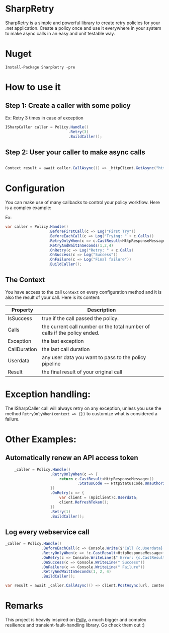 # SharpRetry

SharpRetry is a simple and powerful library to create retry policies for your .net application. Create a policy once and use it everywhere in your system to make async calls in an easy and unit testable way.

# Nuget
    Install-Package SharpRetry -pre

# How to use it

## Step 1: Create a caller with some policy


Ex: Retry 3 times in case of exception
```cs
ISharpCaller caller = Policy.Handle()
                            .Retry(3)
                            .BuildCaller();
```

## Step 2: User your caller to make async calls

```cs

Context result = await caller.CallAsync(() => _httpClient.GetAsync("https://www.foo.com"));
```

# Configuration

You can make use of many callbacks to control your policy workflow. Here is a complex example:

Ex:

``` cs
var caller = Policy.Handle()
                   .BeforeFirstCall(c => Log("First Try"))
                   .BeforeEachCall(c => Log("Trying: " + c.Calls))
                   .RetryOnlyWhen(c => c.CastResult<HttpResponseMessage>().StatusCode == HttpStatusCode.ServiceUnavailable)
                   .RetryAndWaitInSeconds(1,2,4)
                   .OnRetry(c => Log("Retry: " + c.Calls)
                   .OnSuccess(c => Log("Success"))
                   .OnFailure(c => Log("Final failure"))
                   .BuildCaller();
```

## The Context

You have access to the call `Context` on every configuration method and it is also the result of your call. Here is its content:


| Property    | Description|
| ---------   | -----------|
| IsSuccess   | true if the call passed the policy.
| Calls       | the current call number or the total number of calls if the policy ended.
| Exception   | the last exception 
| CallDuration| the last call duration
| Userdata    | any user data you want to pass to the policy pipeline
| Result      | the final result of your original call 

# Exception handling:

The ISharpCaller call will always retry on any exception, unless you use the method `RetryOnlyWhen(context => {})` to customize what is considered a failure.

# Other Examples:

## Automatically renew an API access token

```cs
    _caller = Policy.Handle()
                    .RetryOnlyWhen(c => {
                        return c.CastResult<HttpResponseMessage>()
                                .StatusCode == HttpStatusCode.Unauthorized;
                    })
                    .OnRetry(c => {
                        var client = (ApiClient)c.Userdata;
                        client.RefreshToken();
                    })
                    .Retry(1)
                    .BuildCaller();
```

## Log every webservice call

```cs
_caller = Policy.Handle()
                .BeforeEachCall(c => Console.Write($"Call {c.Userdata} Try: [{c.Calls}]"))
                .RetryOnlyWhen(c => !c.CastResult<HttpResponseMessage>().IsSuccessStatusCode)
                .OnRetry(c => Console.WriteLine($" Error: {c.CastResult<HttpResponseMessage>().StatusCode}"))
                .OnSuccess(c => Console.WriteLine(" Success"))
                .OnFailure(c => Console.WriteLine(" Failure"))
                .RetryAndWaitInSeconds(1, 2, 4)
                .BuildCaller();

var result = await _caller.CallAsync(() => client.PostAsync(url, content), "Some Method");
```

# Remarks

This project is heavily inspired on [Polly](https://github.com/App-vNext/Polly), a much bigger and complex resilience and transient-fault-handling library. Go check them out :)
